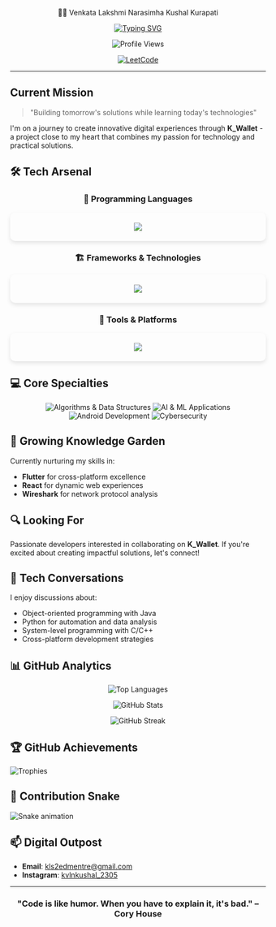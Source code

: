<div align="center">
  
👨‍💻 Venkata Lakshmi Narasimha Kushal Kurapati

<div align="center">
  
[![Typing SVG](https://readme-typing-svg.herokuapp.com?font=Fira+Code&pause=1000&color=0CE82B&center=true&vCenter=true&width=435&lines=Digital+Explorer;Code+Artisan;Problem+Solver;Flutter+Developer;OTB+Thinker;Java+Enthusiast)](https://git.io/typing-svg)

</div>

<p align="center">
  <img src="https://komarev.com/ghpvc/?username=KVLNK12305&style=for-the-badge&color=6A5ACD" alt="Profile Views"/>
  
  [![LeetCode](https://img.shields.io/badge/LeetCode-180+_Problems-FFA116?logo=leetcode&logoColor=white&style=for-the-badge)](https://leetcode.com/u/kurapatikushalnarasimha95/)
</p>

---

</div>

## Current Mission

> "Building tomorrow's solutions while learning today's technologies"

I'm on a journey to create innovative digital experiences through **K_Wallet** - a project close to my heart that combines my passion for technology and practical solutions.

## 🛠️ Tech Arsenal

<div align="center">
  
  ### 🔮 Programming Languages
  
  <div align="center" style="background-color: rgba(255, 255, 255, 0.05); border-radius: 10px; padding: 20px; margin: 10px 0; box-shadow: 0 4px 8px rgba(0, 0, 0, 0.1);">
    <img src="https://skillicons.dev/icons?i=python,java,javascript,cpp,go,c,html,css" />
  </div>
  
  ### 🏗️ Frameworks & Technologies
  
  <div align="center" style="background-color: rgba(255, 255, 255, 0.05); border-radius: 10px; padding: 20px; margin: 10px 0; box-shadow: 0 4px 8px rgba(0, 0, 0, 0.1);">
    <img src="https://skillicons.dev/icons?i=react,nextjs,nodejs,mongodb,postgresql,git,github,linux" />
  </div>
  
  ### 🧰 Tools & Platforms
  
  <div align="center" style="background-color: rgba(255, 255, 255, 0.05); border-radius: 10px; padding: 20px; margin: 10px 0; box-shadow: 0 4px 8px rgba(0, 0, 0, 0.1);">
    <img src="https://skillicons.dev/icons?i=vscode,bash,arduino,raspberrypi,haskell" />
  </div>
  
</div>

## 💻 Core Specialties

<div align="center">
  
  ![Algorithms & Data Structures](https://img.shields.io/badge/Algorithms_&_Data_Structures-150+_Problems-5D4F85?style=for-the-badge)
  ![AI & ML Applications](https://img.shields.io/badge/AI_&_ML-Building_Intelligent_Systems-FF6F00?style=for-the-badge)
  ![Android Development](https://img.shields.io/badge/Android_Development-Native_&_Cross_Platform-3DDC84?style=for-the-badge&logo=android&logoColor=white)
  ![Cybersecurity](https://img.shields.io/badge/Cybersecurity-Network_&_Application_Security-4053D6?style=for-the-badge&logo=shield&logoColor=white)
  
</div>

## 🌱 Growing Knowledge Garden

Currently nurturing my skills in:
- **Flutter** for cross-platform excellence
- **React** for dynamic web experiences
- **Wireshark** for network protocol analysis

## 🔍 Looking For

Passionate developers interested in collaborating on **K_Wallet**. If you're excited about creating impactful solutions, let's connect!

## 💬 Tech Conversations

I enjoy discussions about:
- Object-oriented programming with Java
- Python for automation and data analysis
- System-level programming with C/C++
- Cross-platform development strategies

## 📊 GitHub Analytics

<div align="center">

![Top Languages](https://github-readme-stats.vercel.app/api/top-langs?username=kvlnk12305&show_icons=true&locale=en&layout=compact&theme=radical)

![GitHub Stats](https://github-readme-stats.vercel.app/api?username=kvlnk12305&show_icons=true&locale=en&theme=radical&count_private=true)

![GitHub Streak](https://github-readme-streak-stats.herokuapp.com/?user=kvlnk12305&theme=radical)

</div>

## 🏆 GitHub Achievements

![Trophies](https://github-profile-trophy.vercel.app/?username=kvlnk12305&theme=darkhub&column=4&margin-w=15&margin-h=15)

## 🐍 Contribution Snake

![Snake animation](https://github.com/kvlnk12305/kvlnk12305/blob/output/github-contribution-grid-snake.svg)

## 📫 Digital Outpost

- **Email**: kls2edmentre@gmail.com
- **Instagram**: [kvlnkushal_2305](https://instagram.com/kvlnkushal_2305)

<div align="center">

---

### "Code is like humor. When you have to explain it, it's bad." – Cory House

</div>
